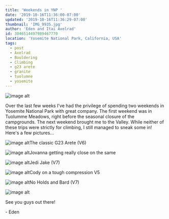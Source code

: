 ```yaml
---
title: 'Weekends in YNP '
date: '2019-10-16T11:36:00-07:00'
updated: '2019-10-16T11:36:29-07:00'
thumbnail: 'IMG_9935.jpg'
author: 'Eden and Itai Axelrad'
id: 3046514497989467770
location: 'Yosemite National Park, California, USA'
tags:
  - post
  - Axelrad
  - Bouldering
  - Climbing
  - g23 arete
  - granite
  - tuolumne
  - yosemite
---
```


![image alt](/images/IMG_9935.jpg)

Over the last few weeks I've had the privilege of spending two weekends in Yosemite National Park with great company. The first weekend was in Tuolumme Meadows, right before the seasonal closure of the campgrounds. The next weekend brought me to the Valley. While neither of these trips were strictly for climbing, I still managed to sneak some in! Here's a few pictures...

![image alt](/images/IMG_6419.jpg)The classic G23 Arete (V6)

![image alt](/images/IMG_9914.JPG)Jovanna getting really close on the same

![image alt](/images/IMG_6441.jpg)Jedi Jake (V7)

![image alt](/images/IMG_9983.jpg)Cody on a tough compression V5

![image alt](/images/IMG_6686.jpg)No Holds and Bard (V7)

![image alt](/images/IMG_6718.jpg)

See you guys out there!

\- Eden

